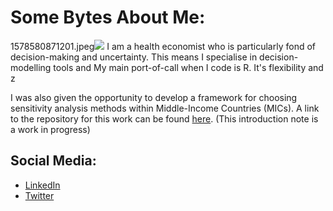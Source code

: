 # Some Bytes About Me:
1578580871201.jpeg![](https://user-images.githubusercontent.com/46462501/121810362-e1abee00-cc60-11eb-8ec9-56c093ec7b96.jpeg)
I am a health economist who is particularly fond of decision-making and uncertainty. This means I specialise in decision-modelling tools and My main port-of-call when I code is R. It's flexibility and z

I was also given the opportunity to develop a framework for choosing sensitivity analysis methods within Middle-Income Countries (MICs). A link to the repository for this work can be found [here](https://github.com/jSoboil/Dissertation). (This introduction note is a work in progress)

  ##  Social Media:
  - [LinkedIn](https://www.linkedin.com/in/joshua-soboil-067351172/)
  - [Twitter](https://twitter.com/ama_loop)
